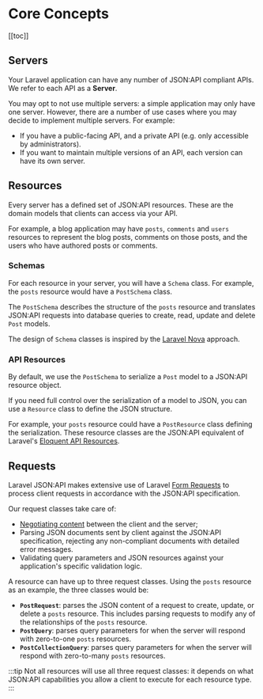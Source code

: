 # Core Concepts

[[toc]]

## Servers

Your Laravel application can have any number of JSON:API compliant
APIs. We refer to each API as a **Server**.

You may opt to not use multiple servers: a simple application
may only have one server. However, there are a number of use cases where
you may decide to implement multiple servers. For example:

- If you have a public-facing API, and a private API (e.g. only accessible
by administrators).
- If you want to maintain multiple versions of an API, each version can
have its own server.

## Resources

Every server has a defined set of JSON:API resources. These are the domain
models that clients can access via your API.

For example, a blog application may have `posts`, `comments` and `users`
resources to represent the blog posts, comments on those posts, and the
users who have authored posts or comments.

### Schemas

For each resource in your server, you will have a `Schema` class.
For example, the `posts` resource would have a `PostSchema` class.

The `PostSchema` describes the structure of the `posts` resource and
translates JSON:API requests into database queries to create, read,
update and delete `Post` models.

The design of `Schema` classes is inspired by the
[Laravel Nova](https://nova.laravel.com/docs) approach.

### API Resources

By default, we use the `PostSchema` to serialize a `Post` model to a
JSON:API resource object.

If you need full control over the serialization of a model to JSON,
you can use a `Resource` class to define the JSON structure.

For example, your `posts` resource could have a `PostResource` class
defining the serialization. These resource classes are the JSON:API
equivalent of Laravel's
[Eloquent API Resources](https://laravel.com/docs/eloquent-resources).

## Requests

Laravel JSON:API makes extensive use of Laravel
[Form Requests](https://laravel.com/docs/validation#form-request-validation)
to process client requests in accordance with the JSON:API specification.

Our request classes take care of:

- [Negotiating content](https://jsonapi.org/format/#content-negotiation)
between the client and the server;
- Parsing JSON documents sent by client against the JSON:API specification,
rejecting any non-compliant documents with detailed error messages.
- Validating query parameters and JSON resources against your application's
specific validation logic.

A resource can have up to three request classes. Using the `posts` resource
as an example, the three classes would be:

- **`PostRequest`**: parses the JSON content of a request to create, update,
or delete a `posts` resource. This includes parsing requests to modify
any of the relationships of the `posts` resource.
- **`PostQuery`**: parses query parameters for when the server will respond with
zero-to-one `posts` resources.
- **`PostCollectionQuery`**: parses query parameters for when the server will
respond with zero-to-many `posts` resources.

:::tip
Not all resources will use all three request classes: it depends on what
JSON:API capabilities you allow a client to execute for each resource type.
:::
